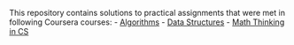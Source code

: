 This repository contains solutions to practical assignments that were met in following Coursera courses:
    - [Algorithms](https://ru.coursera.org/learn/algorithmic-toolbox)
    - [Data Structures](https://ru.coursera.org/learn/data-structures)
    - [Math Thinking in CS](https://ru.coursera.org/learn/what-is-a-proof)

